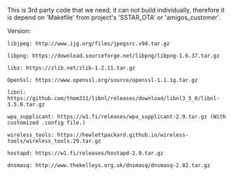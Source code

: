 This is 3rd party code that we need, it can not build individually, therefore it is depend on 'Makefile' from  project's 'SSTAR_OTA' or 'amigos_customer'.


Version:

	libjpeg: http://www.ijg.org/files/jpegsrc.v9d.tar.gz

	libpng: https://download.sourceforge.net/libpng/libpng-1.6.37.tar.gz

	libz: https://zlib.net/zlib-1.2.11.tar.gz

	OpenSsl: https://www.openssl.org/source/openssl-1.1.1g.tar.gz

	libnl: https://github.com/thom311/libnl/releases/download/libnl3_5_0/libnl-3.5.0.tar.gz

	wpa_supplicant: https://w1.fi/releases/wpa_supplicant-2.9.tar.gz (With customized .config file.)

	wireless_tools: https://hewlettpackard.github.io/wireless-tools/wireless_tools.29.tar.gz

	hostapd: https://w1.fi/releases/hostapd-2.9.tar.gz

	dnsmasq: http://www.thekelleys.org.uk/dnsmasq/dnsmasq-2.82.tar.gz
